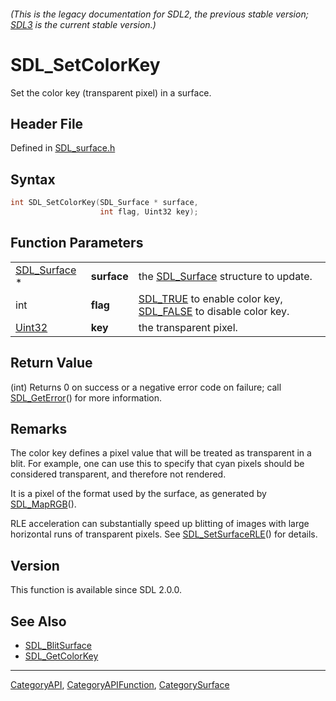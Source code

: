 ###### (This is the legacy documentation for SDL2, the previous stable version; [SDL3](https://wiki.libsdl.org/SDL3/) is the current stable version.)
# SDL_SetColorKey

Set the color key (transparent pixel) in a surface.

## Header File

Defined in [SDL_surface.h](https://github.com/libsdl-org/SDL/blob/SDL2/include/SDL_surface.h)

## Syntax

```c
int SDL_SetColorKey(SDL_Surface * surface,
                    int flag, Uint32 key);
```

## Function Parameters

|                              |             |                                                                                        |
| ---------------------------- | ----------- | -------------------------------------------------------------------------------------- |
| [SDL_Surface](SDL_Surface) * | **surface** | the [SDL_Surface](SDL_Surface) structure to update.                                    |
| int                          | **flag**    | [SDL_TRUE](SDL_TRUE) to enable color key, [SDL_FALSE](SDL_FALSE) to disable color key. |
| [Uint32](Uint32)             | **key**     | the transparent pixel.                                                                 |

## Return Value

(int) Returns 0 on success or a negative error code on failure; call
[SDL_GetError](SDL_GetError)() for more information.

## Remarks

The color key defines a pixel value that will be treated as transparent in
a blit. For example, one can use this to specify that cyan pixels should be
considered transparent, and therefore not rendered.

It is a pixel of the format used by the surface, as generated by
[SDL_MapRGB](SDL_MapRGB)().

RLE acceleration can substantially speed up blitting of images with large
horizontal runs of transparent pixels. See
[SDL_SetSurfaceRLE](SDL_SetSurfaceRLE)() for details.

## Version

This function is available since SDL 2.0.0.

## See Also

- [SDL_BlitSurface](SDL_BlitSurface)
- [SDL_GetColorKey](SDL_GetColorKey)

----
[CategoryAPI](CategoryAPI), [CategoryAPIFunction](CategoryAPIFunction), [CategorySurface](CategorySurface)

